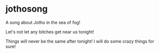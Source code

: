 # jothosong
A song about Jotho in the sea of fog!

Let's not let any bitches get near us tonight!

Things will never be the same after tonight! I will do some crazy things for sure!
